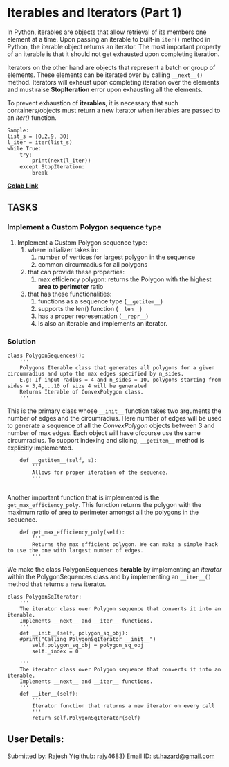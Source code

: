 # Iterables and Iterators (Part 1)

In Python, iterables are objects that allow retrieval of its members one element at a time. Upon passing an iterable to built-in `iter()` method in Python, the iterable object returns an iterator. The most important property of an iterable is that it should not get exhausted upon completing iteration.

Iterators on the other hand are objects that represent a batch or group of elements. These elements can be iterated over by calling `__next__()` method.  Iterators will exhaust upon completing iteration over the elements and must raise __StopIteration__ error upon exhausting all the elements.

To prevent exhaustion of __iterables__, it is necessary that such containers/objects must return a new iterator when iterables are passed to an *iter()* function.

```
Sample:
list_s = [0,2.9, 30]
l_iter = iter(list_s)
while True:
    try:
        print(next(l_iter))
    except StopIteration:
        break
```

**[Colab Link](https://colab.research.google.com/drive/1W8XivyHSMq1OxkOncD6qPXHzwNVvxtZK?usp=sharing)**

## TASKS

### Implement a Custom Polygon sequence type

1. Implement a Custom Polygon sequence type:
   1. where initializer takes in:
      1. number of vertices for largest polygon in the sequence
      2. common circumradius for all polygons
   2. that can provide these properties:
      1. max efficiency polygon: returns the Polygon with the highest **area to perimeter** ratio
   3. that has these functionalities:
      1. functions as a sequence type (`__getitem__`)
      2. supports the len() function (`__len__`)
      3. has a proper representation (`__repr__`)
      4. Is also an iterable and implements an iterator.

### Solution

```
class PolygonSequences():
    '''
    Polygons Iterable class that generates all polygons for a given circumradius and upto the max edges specified by n_sides.
    E.g: If input radius = 4 and n_sides = 10, polygons starting from sides = 3,4,...10 of size 4 will be generated
    Returns Iterable of ConvexPolygon class.
    '''
```

This is the primary class  whose `__init__` function takes two arguments the number of edges and the circumradius. Here number of edges will be used to generate a sequence of all the *ConvexPolygon* objects between 3 and number of max edges. Each object will have ofcourse use the same circumradius. To support indexing and slicing, `__getitem__` method is explicitly implemented. 

```
    def __getitem__(self, s):
        '''
        Allows for proper iteration of the sequence.
        '''
     
```

Another important function that is implemented is the `get_max_efficiency_poly`. This function returns the polygon with the maximum ratio of area to perimeter amongst all the polygons in the sequence.

```
    def get_max_efficiency_poly(self):
        '''
        Returns the max efficient polygon. We can make a simple hack to use the one with largest number of edges.
        '''
```

We make the class PolygonSequences **iterable** by implementing an *iterator* within the PolygonSequences class and by implementing an `__iter__()` method that returns a new iterator.

    class PolygonSqIterator:
        '''
        The iterator class over Polygon sequence that converts it into an iterable.
        Implements __next__ and __iter__ functions.
        '''
        def __init__(self, polygon_sq_obj):
        #print("Calling PolygonSqIterator __init__")
            self.polygon_sq_obj = polygon_sq_obj
            self._index = 0

```class PolygonSqIterator:
    '''
    The iterator class over Polygon sequence that converts it into an iterable.
    Implements __next__ and __iter__ functions.
    '''
    def __iter__(self):
    	'''
        Iterator function that returns a new iterator on every call
        '''
        return self.PolygonSqIterator(self) 
```

## User Details:

Submitted by: Rajesh Y(github: rajy4683)
Email ID: st.hazard@gmail.com
